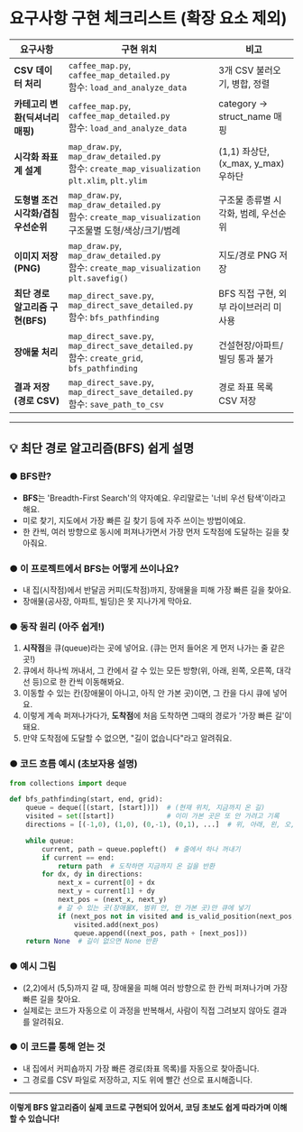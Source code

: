 # 요구사항 구현 체크리스트 (확장 요소 제외)

| 요구사항 | 구현 위치 | 비고 |
|---|---|---|
| **CSV 데이터 처리** | `caffee_map.py`, `caffee_map_detailed.py`<br>함수: `load_and_analyze_data` | 3개 CSV 불러오기, 병합, 정렬 |
| **카테고리 변환(딕셔너리 매핑)** | `caffee_map.py`, `caffee_map_detailed.py`<br>함수: `load_and_analyze_data` | category → struct_name 매핑 |
| **시각화 좌표계 설계** | `map_draw.py`, `map_draw_detailed.py`<br>함수: `create_map_visualization`<br>`plt.xlim`, `plt.ylim` | (1,1) 좌상단, (x_max, y_max) 우하단 |
| **도형별 조건 시각화/겹침 우선순위** | `map_draw.py`, `map_draw_detailed.py`<br>함수: `create_map_visualization`<br>구조물별 도형/색상/크기/범례 | 구조물 종류별 시각화, 범례, 우선순위 |
| **이미지 저장 (PNG)** | `map_draw.py`, `map_draw_detailed.py`<br>함수: `create_map_visualization`<br>`plt.savefig()` | 지도/경로 PNG 저장 |
| **최단 경로 알고리즘 구현(BFS)** | `map_direct_save.py`, `map_direct_save_detailed.py`<br>함수: `bfs_pathfinding` | BFS 직접 구현, 외부 라이브러리 미사용 |
| **장애물 처리** | `map_direct_save.py`, `map_direct_save_detailed.py`<br>함수: `create_grid`, `bfs_pathfinding` | 건설현장/아파트/빌딩 통과 불가 |
| **결과 저장 (경로 CSV)** | `map_direct_save.py`, `map_direct_save_detailed.py`<br>함수: `save_path_to_csv` | 경로 좌표 목록 CSV 저장 |

---

## 💡 최단 경로 알고리즘(BFS) 쉽게 설명

### ● BFS란?
- **BFS**는 'Breadth-First Search'의 약자예요. 우리말로는 '너비 우선 탐색'이라고 해요.
- 미로 찾기, 지도에서 가장 빠른 길 찾기 등에 자주 쓰이는 방법이에요.
- 한 칸씩, 여러 방향으로 동시에 퍼져나가면서 가장 먼저 도착점에 도달하는 길을 찾아줘요.

### ● 이 프로젝트에서 BFS는 어떻게 쓰이나요?
- 내 집(시작점)에서 반달곰 커피(도착점)까지, 장애물을 피해 가장 빠른 길을 찾아요.
- 장애물(공사장, 아파트, 빌딩)은 못 지나가게 막아요.

### ● 동작 원리 (아주 쉽게!)
1. **시작점**을 큐(queue)라는 곳에 넣어요. (큐는 먼저 들어온 게 먼저 나가는 줄 같은 곳!)
2. 큐에서 하나씩 꺼내서, 그 칸에서 갈 수 있는 모든 방향(위, 아래, 왼쪽, 오른쪽, 대각선 등)으로 한 칸씩 이동해봐요.
3. 이동할 수 있는 칸(장애물이 아니고, 아직 안 가본 곳)이면, 그 칸을 다시 큐에 넣어요.
4. 이렇게 계속 퍼져나가다가, **도착점**에 처음 도착하면 그때의 경로가 '가장 빠른 길'이 돼요.
5. 만약 도착점에 도달할 수 없으면, "길이 없습니다"라고 알려줘요.

### ● 코드 흐름 예시 (초보자용 설명)
```python
from collections import deque

def bfs_pathfinding(start, end, grid):
    queue = deque([(start, [start])])  # (현재 위치, 지금까지 온 길)
    visited = set([start])             # 이미 가본 곳은 또 안 가려고 기록
    directions = [(-1,0), (1,0), (0,-1), (0,1), ...]  # 위, 아래, 왼, 오, 대각선 등

    while queue:
        current, path = queue.popleft()  # 줄에서 하나 꺼내기
        if current == end:
            return path  # 도착하면 지금까지 온 길을 반환
        for dx, dy in directions:
            next_x = current[0] + dx
            next_y = current[1] + dy
            next_pos = (next_x, next_y)
            # 갈 수 있는 곳(장애물X, 범위 안, 안 가본 곳)만 큐에 넣기
            if (next_pos not in visited and is_valid_position(next_pos, grid) and grid[next_y][next_x] == 0):
                visited.add(next_pos)
                queue.append((next_pos, path + [next_pos]))
    return None  # 길이 없으면 None 반환
```

### ● 예시 그림
- (2,2)에서 (5,5)까지 갈 때, 장애물을 피해 여러 방향으로 한 칸씩 퍼져나가며 가장 빠른 길을 찾아요.
- 실제로는 코드가 자동으로 이 과정을 반복해서, 사람이 직접 그려보지 않아도 결과를 알려줘요.

### ● 이 코드를 통해 얻는 것
- 내 집에서 커피숍까지 가장 빠른 경로(좌표 목록)를 자동으로 찾아줍니다.
- 그 경로를 CSV 파일로 저장하고, 지도 위에 빨간 선으로 표시해줍니다.

---

**이렇게 BFS 알고리즘이 실제 코드로 구현되어 있어서, 코딩 초보도 쉽게 따라가며 이해할 수 있습니다!** 
